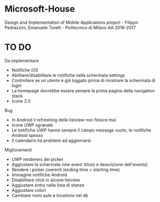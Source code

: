 # Microsoft-House
Design and Implementation of Mobile Applications project - Filippo Pedrazzini, Emanuele Torelli - Politecnico di Milano AA 2016-2017 


# TO DO

Da implementare
- Notifiche iOS
- Abilitare/disabilitare le notifiche nella schermata settings
- Controllare se un utente è già loggato prima di mostrare la schermata di login
- La homepage dovrebbe essere sempre la prima pagina della navigation stack
- Icone 2.0

Bug
- In Android il refreshing delle listview non finisce mai
- Icone UWP sgranate
- Le notifiche UWP hanno sempre il campo message vuoto, le notifiche Android spesso
- Il calendario ha problemi ad aggiornarsi

Miglioramenti
- UWP renderers dei picker
- Aggiustare la schermata new event (titolo e descrizione dell'evento)
- Rendere i picker coerenti (ending time > starting time)
- Immagine notifiche Android
- Disabilitare click in alcune listview
- Aggiustare entry nella lista di stanze
- Aggiustare colori
- Cambiare nomi aule e locations nel db
